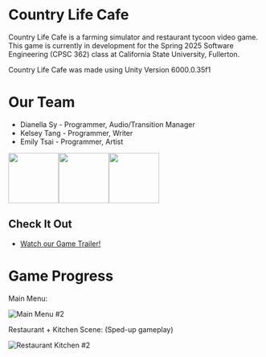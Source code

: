 # Country Life Cafe
Country Life Cafe is a farming simulator and restaurant tycoon video game. This game is currently in development for the Spring 2025 Software Engineering (CPSC 362) class at California State University, Fullerton.

Country Life Cafe was made using Unity Version 6000.0.35f1

# Our Team
* Dianella Sy - Programmer, Audio/Transition Manager
* Kelsey Tang - Programmer, Writer
* Emily Tsai - Programmer, Artist
  
<img src="https://github.com/user-attachments/assets/db30c680-4f84-4f7b-b93f-15e828ab47c9" height="100" width="100"><img src="https://github.com/user-attachments/assets/645c746a-2fe3-41d0-9ba3-e4f34076bde2" height="100" width="100"><img src="https://github.com/user-attachments/assets/8888084b-247f-4ea5-8c2b-7b8ee9b1910a" height="100" width="100">

## Check It Out
- [Watch our Game Trailer!](https://www.youtube.com/watch?v=SDdripJCK7I)

# Game Progress

Main Menu:

![Main Menu #2](https://github.com/user-attachments/assets/9c9b8623-626c-4fb7-b681-b94fe0d62663)


Restaurant + Kitchen Scene:
(Sped-up gameplay)

![Restaurant Kitchen #2](https://github.com/user-attachments/assets/6de7f4b8-12cf-4f6a-99c7-1714b8df6caa)





